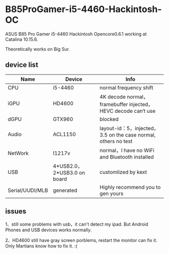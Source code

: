 # B85ProGamer-i5-4460-Hackintosh-OC
ASUS B85 Pro Gamer i5-4460 Hackintosh Opencore0.6.1 working at Catalina 10.15.6.

Theoretically works on Big Sur.

## device list
| Name            | Device                    | Info                                                         |
|-----------------|---------------------------|--------------------------------------------------------------|
| CPU             | i5-4460                   | normal frequency shift                                       |
| iGPU            | HD4600                    | 4K decode normal，framebuffer injected，HEVC decode can‘t use |
| dGPU            | GTX960                    | blocked                                                      |
| Audio           | ACL1150                   | layout-id：5，injected，3.5 on the case normal, others no test |
| NetWork         | I1217v                    | normal，I have no WiFi and Bluetooth installed               |
| USB             | 4\*USB2.0，2\*USB3.0 on board | customlized by kext                                          |
| Serial/UUDI/MLB | generated                 | Highly recommend you to gen yours                            |

## issues
1、still some problems with usb，it can't detect my ipad. But Android Phones and USB devices works normally. 

2、HD4600 still have gray screen porblems, restart the monitor can fix it. Only Martians know how to fix it. :(
